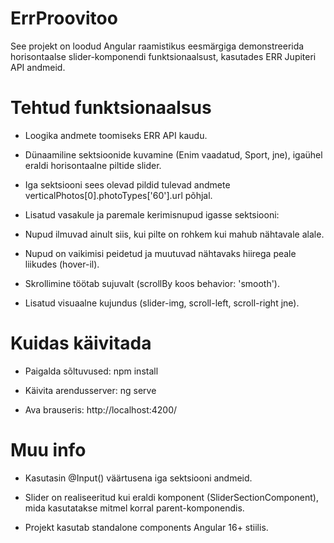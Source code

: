 # ErrProovitoo

See projekt on loodud Angular raamistikus eesmärgiga demonstreerida horisontaalse slider-komponendi funktsionaalsust, kasutades ERR Jupiteri API andmeid.

# Tehtud funktsionaalsus
* Loogika andmete toomiseks ERR API kaudu.

* Dünaamiline sektsioonide kuvamine (Enim vaadatud, Sport, jne), igaühel eraldi horisontaalne piltide slider.

* Iga sektsiooni sees olevad pildid tulevad andmete verticalPhotos[0].photoTypes['60'].url põhjal.

* Lisatud vasakule ja paremale kerimisnupud igasse sektsiooni:

* Nupud ilmuvad ainult siis, kui pilte on rohkem kui mahub nähtavale alale.

* Nupud on vaikimisi peidetud ja muutuvad nähtavaks hiirega peale liikudes (hover-il).

* Skrollimine töötab sujuvalt (scrollBy koos behavior: 'smooth').

* Lisatud visuaalne kujundus (slider-img, scroll-left, scroll-right jne).

# Kuidas käivitada
* Paigalda sõltuvused: npm install

* Käivita arendusserver: ng serve

* Ava brauseris: http://localhost:4200/

# Muu info
* Kasutasin @Input() väärtusena iga sektsiooni andmeid.

* Slider on realiseeritud kui eraldi komponent (SliderSectionComponent), mida kasutatakse mitmel korral parent-komponendis.

* Projekt kasutab standalone components Angular 16+ stiilis.

